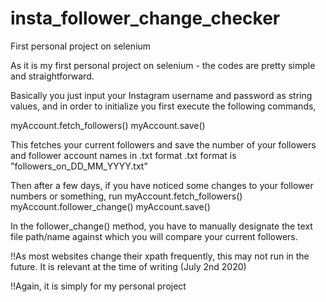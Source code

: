 # insta_follower_change_checker
First personal project on selenium


As it is my first personal project on selenium - the codes are pretty simple and straightforward.

Basically you just input your Instagram username and password as string values, and in order to initialize you first execute the following commands,

myAccount.fetch_followers()
myAccount.save()

This fetches your current followers and save the number of your followers and follower account names in .txt format 
.txt format is "followers_on_DD_MM_YYYY.txt"

Then after a few days, if you have noticed some changes to your follower numbers or something, run 
myAccount.fetch_followers()
myAccount.follower_change()
myAccount.save()

In the follower_change() method, you have to manually designate the text file path/name against which you will compare your current followers.



!!As most websites change their xpath frequently, this may not run in the future.
It is relevant at the time of writing (July 2nd 2020)


!!Again, it is simply for my personal project
